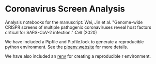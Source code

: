 # Coronavirus Screen Analysis
Analysis notebooks for the manuscript: Wei, Jin et al. "Genome-wide CRISPR screens of multiple pathogenic coronaviruses reveal host factors critical for SARS-CoV-2 infection." *Cell* (2020)

We have included a Pipfile and Pipfile.lock to generate a reproducible python environment. See the [pipenv website](https://pipenv.pypa.io/en/latest/) for more details.

We have also included an [renv](https://rstudio.github.io/renv/articles/collaborating.html) for creating a reproducible r environment. 

